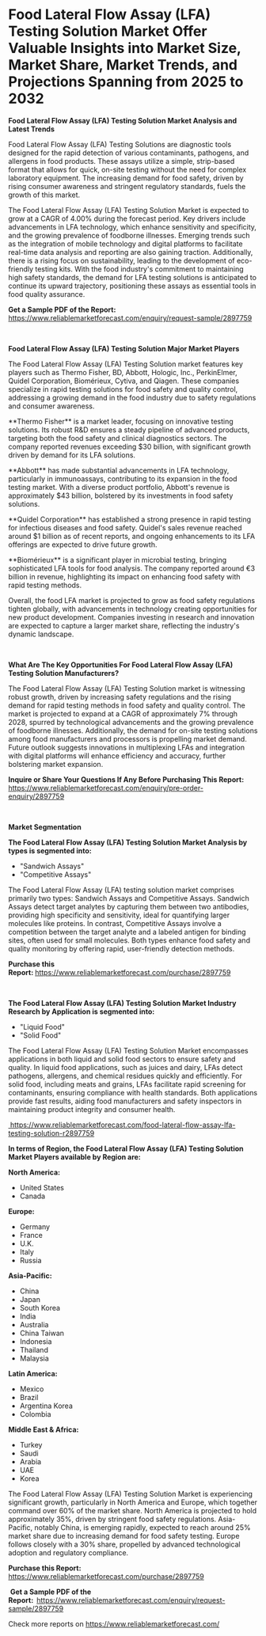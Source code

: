 <p><h1>Food Lateral Flow Assay (LFA) Testing Solution Market Offer Valuable Insights into Market Size, Market Share, Market Trends, and Projections Spanning from 2025 to 2032</h1></p><p><strong>Food Lateral Flow Assay (LFA) Testing Solution Market Analysis and Latest Trends</strong></p>
<p><p>Food Lateral Flow Assay (LFA) Testing Solutions are diagnostic tools designed for the rapid detection of various contaminants, pathogens, and allergens in food products. These assays utilize a simple, strip-based format that allows for quick, on-site testing without the need for complex laboratory equipment. The increasing demand for food safety, driven by rising consumer awareness and stringent regulatory standards, fuels the growth of this market. </p><p>The Food Lateral Flow Assay (LFA) Testing Solution Market is expected to grow at a CAGR of 4.00% during the forecast period. Key drivers include advancements in LFA technology, which enhance sensitivity and specificity, and the growing prevalence of foodborne illnesses. Emerging trends such as the integration of mobile technology and digital platforms to facilitate real-time data analysis and reporting are also gaining traction. Additionally, there is a rising focus on sustainability, leading to the development of eco-friendly testing kits. With the food industry's commitment to maintaining high safety standards, the demand for LFA testing solutions is anticipated to continue its upward trajectory, positioning these assays as essential tools in food quality assurance.</p></p>
<p><strong>Get a Sample PDF of the Report:&nbsp;</strong> <a href="https://www.reliablemarketforecast.com/enquiry/request-sample/2897759?utm_campaign=1766&utm_medium=2&utm_source=Github&utm_content=ia&utm_term=15032025&utm_id=food-lateral-flow-assay-lfa-testing-solution">https://www.reliablemarketforecast.com/enquiry/request-sample/2897759</a></p>
<p>&nbsp;</p>
<p><strong>Food Lateral Flow Assay (LFA) Testing Solution Major Market Players</strong></p>
<p><p>The Food Lateral Flow Assay (LFA) Testing Solution market features key players such as Thermo Fisher, BD, Abbott, Hologic, Inc., PerkinElmer, Quidel Corporation, Biomérieux, Cytiva, and Qiagen. These companies specialize in rapid testing solutions for food safety and quality control, addressing a growing demand in the food industry due to safety regulations and consumer awareness.</p><p>**Thermo Fisher** is a market leader, focusing on innovative testing solutions. Its robust R&D ensures a steady pipeline of advanced products, targeting both the food safety and clinical diagnostics sectors. The company reported revenues exceeding $30 billion, with significant growth driven by demand for its LFA solutions.</p><p>**Abbott** has made substantial advancements in LFA technology, particularly in immunoassays, contributing to its expansion in the food testing market. With a diverse product portfolio, Abbott's revenue is approximately $43 billion, bolstered by its investments in food safety solutions.</p><p>**Quidel Corporation** has established a strong presence in rapid testing for infectious diseases and food safety. Quidel's sales revenue reached around $1 billion as of recent reports, and ongoing enhancements to its LFA offerings are expected to drive future growth.</p><p>**Biomérieux** is a significant player in microbial testing, bringing sophisticated LFA tools for food analysis. The company reported around €3 billion in revenue, highlighting its impact on enhancing food safety with rapid testing methods.</p><p>Overall, the food LFA market is projected to grow as food safety regulations tighten globally, with advancements in technology creating opportunities for new product development. Companies investing in research and innovation are expected to capture a larger market share, reflecting the industry's dynamic landscape.</p></p>
<p>&nbsp;</p>
<p><strong>What Are The Key Opportunities For Food Lateral Flow Assay (LFA) Testing Solution Manufacturers?</strong></p>
<p><p>The Food Lateral Flow Assay (LFA) Testing Solution market is witnessing robust growth, driven by increasing safety regulations and the rising demand for rapid testing methods in food safety and quality control. The market is projected to expand at a CAGR of approximately 7% through 2028, spurred by technological advancements and the growing prevalence of foodborne illnesses. Additionally, the demand for on-site testing solutions among food manufacturers and processors is propelling market demand. Future outlook suggests innovations in multiplexing LFAs and integration with digital platforms will enhance efficiency and accuracy, further bolstering market expansion.</p></p>
<p><strong>Inquire or Share Your Questions If Any Before Purchasing This Report:</strong> <a href="https://www.reliablemarketforecast.com/enquiry/pre-order-enquiry/2897759?utm_campaign=1766&utm_medium=2&utm_source=Github&utm_content=ia&utm_term=15032025&utm_id=food-lateral-flow-assay-lfa-testing-solution">https://www.reliablemarketforecast.com/enquiry/pre-order-enquiry/2897759</a></p>
<p>&nbsp;</p>
<p><strong>Market Segmentation</strong></p>
<p><strong>The Food Lateral Flow Assay (LFA) Testing Solution Market Analysis by types is segmented into:</strong></p>
<p><ul><li>"Sandwich Assays"</li><li>"Competitive Assays"</li></ul></p>
<p><p>The Food Lateral Flow Assay (LFA) testing solution market comprises primarily two types: Sandwich Assays and Competitive Assays. Sandwich Assays detect target analytes by capturing them between two antibodies, providing high specificity and sensitivity, ideal for quantifying larger molecules like proteins. In contrast, Competitive Assays involve a competition between the target analyte and a labeled antigen for binding sites, often used for small molecules. Both types enhance food safety and quality monitoring by offering rapid, user-friendly detection methods.</p></p>
<p><strong>Purchase this Report:&nbsp;</strong><a href="https://www.reliablemarketforecast.com/purchase/2897759?utm_campaign=1766&utm_medium=2&utm_source=Github&utm_content=ia&utm_term=15032025&utm_id=food-lateral-flow-assay-lfa-testing-solution">https://www.reliablemarketforecast.com/purchase/2897759</a></p>
<p>&nbsp;</p>
<p><strong>The Food Lateral Flow Assay (LFA) Testing Solution Market Industry Research by Application is segmented into:</strong></p>
<p><ul><li>"Liquid Food"</li><li>"Solid Food"</li></ul></p>
<p><p>The Food Lateral Flow Assay (LFA) Testing Solution Market encompasses applications in both liquid and solid food sectors to ensure safety and quality. In liquid food applications, such as juices and dairy, LFAs detect pathogens, allergens, and chemical residues quickly and efficiently. For solid food, including meats and grains, LFAs facilitate rapid screening for contaminants, ensuring compliance with health standards. Both applications provide fast results, aiding food manufacturers and safety inspectors in maintaining product integrity and consumer health.</p></p>
<p><a href="https://www.reliablemarketforecast.com/food-lateral-flow-assay-lfa-testing-solution-r2897759?utm_campaign=1766&utm_medium=2&utm_source=Github&utm_content=ia&utm_term=15032025&utm_id=food-lateral-flow-assay-lfa-testing-solution">&nbsp;https://www.reliablemarketforecast.com/food-lateral-flow-assay-lfa-testing-solution-r2897759</a></p>
<p><strong>In terms of Region, the Food Lateral Flow Assay (LFA) Testing Solution Market Players available by Region are:</strong></p>
<p>
    <p> <strong> North America: </strong>
        <ul>
            <li>United States</li>
            <li>Canada</li>
        </ul>
        </p> 
    <p> <strong> Europe: </strong>
        <ul>
            <li>Germany</li>
            <li>France</li>
            <li>U.K.</li>
            <li>Italy</li>
            <li>Russia</li>
        </ul>
        </p> 
    <p> <strong> Asia-Pacific: </strong>
        <ul>
            <li>China</li>
            <li>Japan</li>
            <li>South Korea</li>
            <li>India</li>
            <li>Australia</li>
            <li>China Taiwan</li>
            <li>Indonesia</li>
            <li>Thailand</li>
            <li>Malaysia</li>
        </ul>
        </p> 
    <p> <strong> Latin America: </strong>
        <ul>
            <li>Mexico</li>
            <li>Brazil</li>
            <li>Argentina Korea</li>
            <li>Colombia</li>
        </ul>
        </p> 
    <p> <strong> Middle East & Africa: </strong>
        <ul>
            <li>Turkey</li>
            <li>Saudi</li>
            <li>Arabia</li>
            <li>UAE</li>
            <li>Korea</li>
        </ul>
    </p>
    </p>
<p><p>The Food Lateral Flow Assay (LFA) Testing Solution Market is experiencing significant growth, particularly in North America and Europe, which together command over 60% of the market share. North America is projected to hold approximately 35%, driven by stringent food safety regulations. Asia-Pacific, notably China, is emerging rapidly, expected to reach around 25% market share due to increasing demand for food safety testing. Europe follows closely with a 30% share, propelled by advanced technological adoption and regulatory compliance.</p></p>
<p><strong>Purchase this Report: </strong><a href="https://www.reliablemarketforecast.com/purchase/2897759?utm_campaign=1766&utm_medium=2&utm_source=Github&utm_content=ia&utm_term=15032025&utm_id=food-lateral-flow-assay-lfa-testing-solution">https://www.reliablemarketforecast.com/purchase/2897759</a></p>
<p>&nbsp;<strong>Get a Sample PDF of the Report:&nbsp;&nbsp;</strong><a href="https://www.reliablemarketforecast.com/enquiry/request-sample/2897759?utm_campaign=1766&utm_medium=2&utm_source=Github&utm_content=ia&utm_term=15032025&utm_id=food-lateral-flow-assay-lfa-testing-solution">https://www.reliablemarketforecast.com/enquiry/request-sample/2897759</a></p>
<p><strong></strong></p>
<p>Check more reports on <a href="https://www.reliablemarketforecast.com/?utm_campaign=1766&utm_medium=2&utm_source=Github&utm_content=ia&utm_term=15032025&utm_id=food-lateral-flow-assay-lfa-testing-solution">https://www.reliablemarketforecast.com/</a></p>